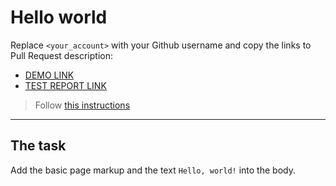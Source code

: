 # Hello world
Replace `<your_account>` with your Github username and copy the links to Pull Request description:
- [DEMO LINK](https://daryna-zinchenko.github.io/layout_hello-world/)
- [TEST REPORT LINK](https://daryna-zinchenko.github.io/layout_hello-world/report/html_report/)

> Follow [this instructions](https://mate-academy.github.io/layout_task-guideline/#how-to-solve-the-layout-tasks-on-github)
___

## The task
Add the basic page markup and the text `Hello, world!` into the body.
